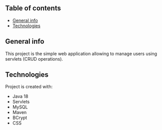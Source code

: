## Table of contents
* [General info](#general-info)
* [Technologies](#technologies)

## General info
This project is the simple web application allowing to manage users using servlets (CRUD operations).
	
## Technologies
Project is created with:
* Java 18
* Servlets
* MySQL
* Maven
* BCrypt
* CSS

